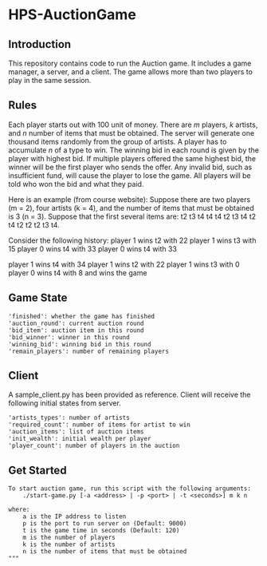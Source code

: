 # HPS-AuctionGame
## Introduction
This repository contains code to run the Auction game. It includes a game manager, a server, and a client. The game allows more than two players to play in the same session.

## Rules
Each player starts out with 100 unit of money. There are <i>m</i> players, <i>k</i> artists, and <i>n</i> number of items that must be obtained. The server will generate one thousand items randomly from the group of artists. A player has to accumulate <i>n</i> of a type to win. The winning bid in each round is given by the player with highest bid. If multiple players offered the same highest bid, the winner will be the first player who sends the offer. Any invalid bid, such as insufficient fund, will cause the player to lose the game. All players will be told who won the bid and what they paid.

Here is an example (from course website):
Suppose there are two players (m = 2), four artists (k = 4), and the number of items that must be obtained is 3 (n = 3). 
Suppose that the first several items are: t2 t3 t4 t4 t4 t2 t3 t4 t2 t4 t2 t2 t2 t3 t4.

Consider the following history: 
player 1 wins t2 with 22 
player 1 wins t3 with 15 
player 0 wins t4 with 33 
player 0 wins t4 with 33

player 1 wins t4 with 34 
player 1 wins t2 with 22 
player 1 wins t3 with 0 
player 0 wins t4 with 8 and wins the game


## Game State
```
'finished': whether the game has finished
'auction_round': current auction round
'bid_item': auction item in this round
'bid_winner': winner in this round
'winning_bid': winning bid in this round
'remain_players': number of remaining players
```

## Client
A sample_client.py has been provided as reference. Client will receive the following initial states from server.

```
'artists_types': number of artists
'required_count': number of items for artist to win
'auction_items': list of auction items
'init_wealth': initial wealth per player
'player_count': number of players in the auction
```

## Get Started
```
To start auction game, run this script with the following arguments:
    ./start-game.py [-a <address> | -p <port> | -t <seconds>] m k n
    
where:
    a is the IP address to listen
    p is the port to run server on (Default: 9000)
    t is the game time in seconds (Default: 120)
    m is the number of players
    k is the number of artists
    n is the number of items that must be obtained
"""
```



